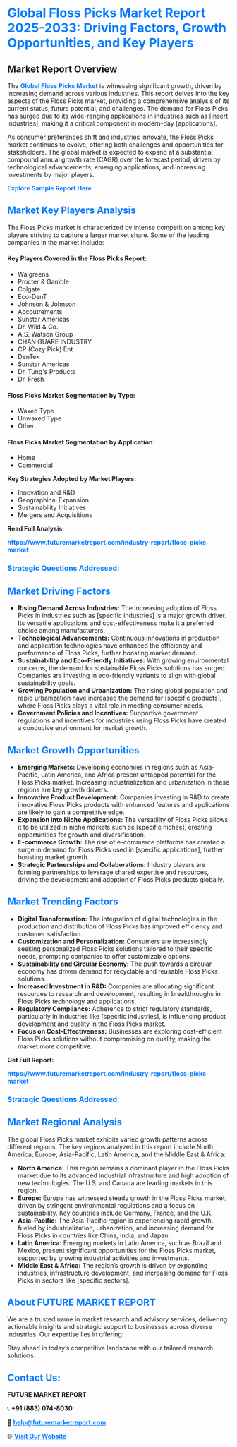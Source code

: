 <h1 style="color: #007BFF;">Global Floss Picks Market Report 2025-2033: Driving Factors, Growth Opportunities, and Key Players</h1>

<section id="overview">
<h2>Market Report Overview</h2>
<p>The <a href="https://www.futuremarketreport.com/industry-report/floss-picks-market" style="color: #007BFF; text-decoration: none;"><strong>Global Floss Picks Market</strong></a> is witnessing significant growth, driven by increasing demand across various industries. This report delves into the key aspects of the Floss Picks market, providing a comprehensive analysis of its current status, future potential, and challenges. The demand for Floss Picks has surged due to its wide-ranging applications in industries such as [insert industries], making it a critical component in modern-day [applications].</p>
<p>As consumer preferences shift and industries innovate, the Floss Picks market continues to evolve, offering both challenges and opportunities for stakeholders. The global market is expected to expand at a substantial compound annual growth rate (CAGR) over the forecast period, driven by technological advancements, emerging applications, and increasing investments by major players.</p>
</section>

<section id="overview">
<p><a href="https://www.futuremarketreport.com/request-sample/reportId=88465" style="color: #007BFF; text-decoration: none;"><strong>Explore Sample Report Here</strong></a></p>
</section>

<section id="key-players">
<h2 style="color: #007BFF;">Market Key Players Analysis</h2>
<p>The Floss Picks market is characterized by intense competition among key players striving to capture a larger market share. Some of the leading companies in the market include:</p>
<h4>Key Players Covered in the Floss Picks Report:</h4>
<ul><li>Walgreens</li><li>Procter &amp; Gamble</li><li>Colgate</li><li>Eco-DenT</li><li>Johnson &amp; Johnson</li><li>Accoutrements</li><li>Sunstar Americas</li><li>Dr. Wild &amp; Co.</li><li>A.S. Watson Group</li><li>CHAN GUARE INDUSTRY</li><li>CP (Cozy Pick) Ent</li><li>DenTek</li><li>Sunstar Americas</li><li>Dr. Tung&#039;s Products</li><li>Dr. Fresh</li></ul>
<h4>Floss Picks Market Segmentation by Type:</h4>
<ul><li>Waxed Type</li><li>Unwaxed Type</li><li>Other</li></ul>

<h4>Floss Picks Market Segmentation by Application:</h4>
<ul><li>Home</li><li>Commercial</li></ul>
<p><strong>Key Strategies Adopted by Market Players:</strong></p>
<ul>
<li>Innovation and R&D</li>
<li>Geographical Expansion</li>
<li>Sustainability Initiatives</li>
<li>Mergers and Acquisitions</li>
</ul>
</section>

<section>
<p><strong>Read Full Analysis: </strong></p><a href="https://www.futuremarketreport.com/industry-report/floss-picks-market" style="color: #007BFF; text-decoration: none;"><strong>https://www.futuremarketreport.com/industry-report/floss-picks-market</strong></a>
<h3 style="color: #007BFF;">Strategic Questions Addressed:</h3>
</section>

<section id="driving-factors">
<h2 style="color: #007BFF;">Market Driving Factors</h2>
<ul>
<li><strong>Rising Demand Across Industries:</strong> The increasing adoption of Floss Picks in industries such as [specific industries] is a major growth driver. Its versatile applications and cost-effectiveness make it a preferred choice among manufacturers.</li>
<li><strong>Technological Advancements:</strong> Continuous innovations in production and application technologies have enhanced the efficiency and performance of Floss Picks, further boosting market demand.</li>
<li><strong>Sustainability and Eco-Friendly Initiatives:</strong> With growing environmental concerns, the demand for sustainable Floss Picks solutions has surged. Companies are investing in eco-friendly variants to align with global sustainability goals.</li>
<li><strong>Growing Population and Urbanization:</strong> The rising global population and rapid urbanization have increased the demand for [specific products], where Floss Picks plays a vital role in meeting consumer needs.</li>
<li><strong>Government Policies and Incentives:</strong> Supportive government regulations and incentives for industries using Floss Picks have created a conducive environment for market growth.</li>
</ul>
</section>

<section id="growth-opportunities">
<h2 style="color: #007BFF;">Market Growth Opportunities</h2>
<ul>
<li><strong>Emerging Markets:</strong> Developing economies in regions such as Asia-Pacific, Latin America, and Africa present untapped potential for the Floss Picks market. Increasing industrialization and urbanization in these regions are key growth drivers.</li>
<li><strong>Innovative Product Development:</strong> Companies investing in R&D to create innovative Floss Picks products with enhanced features and applications are likely to gain a competitive edge.</li>
<li><strong>Expansion into Niche Applications:</strong> The versatility of Floss Picks allows it to be utilized in niche markets such as [specific niches], creating opportunities for growth and diversification.</li>
<li><strong>E-commerce Growth:</strong> The rise of e-commerce platforms has created a surge in demand for Floss Picks used in [specific applications], further boosting market growth.</li>
<li><strong>Strategic Partnerships and Collaborations:</strong> Industry players are forming partnerships to leverage shared expertise and resources, driving the development and adoption of Floss Picks products globally.</li>
</ul>
</section>

<section id="trending-factors">
<h2 style="color: #007BFF;">Market Trending Factors</h2>
<ul>
<li><strong>Digital Transformation:</strong> The integration of digital technologies in the production and distribution of Floss Picks has improved efficiency and customer satisfaction.</li>
<li><strong>Customization and Personalization:</strong> Consumers are increasingly seeking personalized Floss Picks solutions tailored to their specific needs, prompting companies to offer customizable options.</li>
<li><strong>Sustainability and Circular Economy:</strong> The push towards a circular economy has driven demand for recyclable and reusable Floss Picks solutions.</li>
<li><strong>Increased Investment in R&D:</strong> Companies are allocating significant resources to research and development, resulting in breakthroughs in Floss Picks technology and applications.</li>
<li><strong>Regulatory Compliance:</strong> Adherence to strict regulatory standards, particularly in industries like [specific industries], is influencing product development and quality in the Floss Picks market.</li>
<li><strong>Focus on Cost-Effectiveness:</strong> Businesses are exploring cost-efficient Floss Picks solutions without compromising on quality, making the market more competitive.</li>
</ul>
</section>

<section>
<p><strong>Get Full Report: </strong></p><a href="https://www.futuremarketreport.com/industry-report/floss-picks-market" style="color: #007BFF; text-decoration: none;"><strong>https://www.futuremarketreport.com/industry-report/floss-picks-market</strong></a>
<h3 style="color: #007BFF;">Strategic Questions Addressed:</h3>
</section>


<section id="regional-analysis">
<h2 style="color: #007BFF;">Market Regional Analysis</h2>
<p>The global Floss Picks market exhibits varied growth patterns across different regions. The key regions analyzed in this report include North America, Europe, Asia-Pacific, Latin America, and the Middle East & Africa:</p>
<ul>
<li><strong>North America:</strong> This region remains a dominant player in the Floss Picks market due to its advanced industrial infrastructure and high adoption of new technologies. The U.S. and Canada are leading markets in this region.</li>
<li><strong>Europe:</strong> Europe has witnessed steady growth in the Floss Picks market, driven by stringent environmental regulations and a focus on sustainability. Key countries include Germany, France, and the U.K.</li>
<li><strong>Asia-Pacific:</strong> The Asia-Pacific region is experiencing rapid growth, fueled by industrialization, urbanization, and increasing demand for Floss Picks in countries like China, India, and Japan.</li>
<li><strong>Latin America:</strong> Emerging markets in Latin America, such as Brazil and Mexico, present significant opportunities for the Floss Picks market, supported by growing industrial activities and investments.</li>
<li><strong>Middle East & Africa:</strong> The region’s growth is driven by expanding industries, infrastructure development, and increasing demand for Floss Picks in sectors like [specific sectors].</li>
</ul>
</section>

<footer>
<h2 style="color: #007BFF;">About FUTURE MARKET REPORT</h2>
<p>We are a trusted name in market research and advisory services, delivering actionable insights and strategic support to businesses across diverse industries. Our expertise lies in offering:</p>

<p>Stay ahead in today’s competitive landscape with our tailored research solutions.</p>

<h2 style="color: #007BFF;">Contact Us:</h2>
<p><strong>FUTURE MARKET REPORT</strong></p>
<p>📞 <strong>+91 (883) 074-8030</strong></p>
<p>📧 <strong><a href="mailto:help@futuremarketreport.com" style="color: #007BFF;">help@futuremarketreport.com</a></strong></p>
<p>🌐 <strong><a href="https://www.futuremarketreport.com/" style="color: #007BFF;">Visit Our Website</a></strong></p>
</footer>